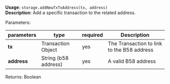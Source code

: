 **Usage**: `storage.addNewTxToAddress(tx, address)`      
**Description**: Add a specific transaction to the related address.      

Parameters: 

| parameters             | type                                      | required         | Description                                                             |  
|------------------------|-------------------------------------------|------------------| ------------------------------------------------------------------------|
| **tx**                 | Transaction Object                        |  yes             |   The Transaction to link to the B58 address                                 |
| **address**            | String (b58 address)                      |  yes             |   A valid B58 address                              |


Returns: Boolean

